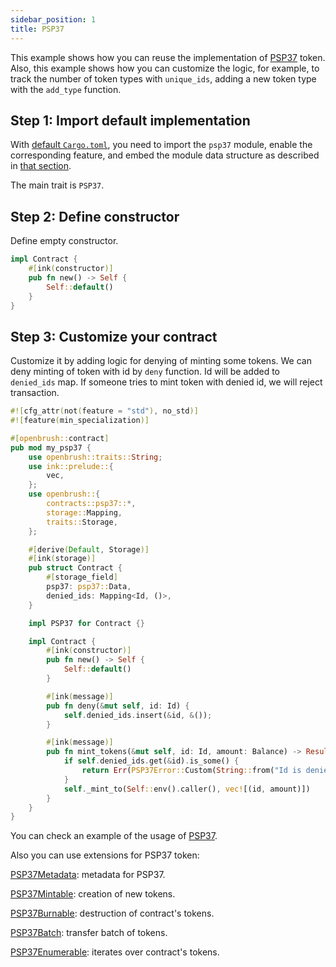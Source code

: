```yaml
---
sidebar_position: 1
title: PSP37
---
```


This example shows how you can reuse the implementation of [PSP37](https://github.com/Supercolony-net/openbrush-contracts/tree/main/contracts/token/psp37) 
token. Also, this example shows how you can customize the logic, for example, to 
track the number of token types with `unique_ids`, adding a new token type with the `add_type` function.

## Step 1: Import default implementation

With [default `Cargo.toml`](/smart-contracts/overview#the-default-toml-of-your-project-with-openbrush),
you need to import the `psp37` module, enable the corresponding feature, and embed the module data structure
as described in [that section](/smart-contracts/overview#reuse-implementation-of-traits-from-openbrush).

The main trait is `PSP37`.

## Step 2: Define constructor

Define empty constructor.

```rust
impl Contract {
    #[ink(constructor)]
    pub fn new() -> Self {
        Self::default()
    }
}
```

## Step 3: Customize your contract

Customize it by adding logic for denying of minting some tokens. 
We can deny minting of token with id by `deny` function.
Id will be added to `denied_ids` map.
If someone tries to mint token with denied id, we will reject transaction.

```rust
#![cfg_attr(not(feature = "std"), no_std)]
#![feature(min_specialization)]

#[openbrush::contract]
pub mod my_psp37 {
    use openbrush::traits::String;
    use ink::prelude::{
        vec,
    };
    use openbrush::{
        contracts::psp37::*,
        storage::Mapping,
        traits::Storage,
    };

    #[derive(Default, Storage)]
    #[ink(storage)]
    pub struct Contract {
        #[storage_field]
        psp37: psp37::Data,
        denied_ids: Mapping<Id, ()>,
    }

    impl PSP37 for Contract {}

    impl Contract {
        #[ink(constructor)]
        pub fn new() -> Self {
            Self::default()
        }

        #[ink(message)]
        pub fn deny(&mut self, id: Id) {
            self.denied_ids.insert(&id, &());
        }

        #[ink(message)]
        pub fn mint_tokens(&mut self, id: Id, amount: Balance) -> Result<(), PSP37Error> {
            if self.denied_ids.get(&id).is_some() {
                return Err(PSP37Error::Custom(String::from("Id is denied")))
            }
            self._mint_to(Self::env().caller(), vec![(id, amount)])
        }
    }
}
```
You can check an example of the usage of [PSP37](https://github.com/Supercolony-net/openbrush-contracts/tree/main/examples/psp37).

Also you can use extensions for PSP37 token:

[PSP37Metadata](/smart-contracts/PSP37/extensions/metadata): metadata for PSP37.

[PSP37Mintable](/smart-contracts/PSP37/extensions/mintable): creation of new tokens.

[PSP37Burnable](/smart-contracts/PSP37/extensions/burnable): destruction of contract's tokens.

[PSP37Batch](/smart-contracts/PSP37/extensions/batch): transfer batch of tokens.

[PSP37Enumerable](/smart-contracts/PSP37/extensions/enumerable): iterates over contract's tokens.